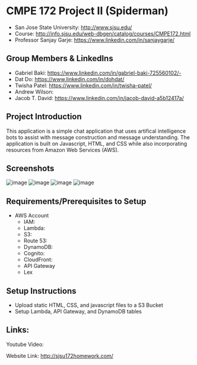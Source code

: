 # CMPE 172 Project II (Spiderman)
- San Jose State University:  http://www.sjsu.edu/
- Course: http://info.sjsu.edu/web-dbgen/catalog/courses/CMPE172.html
- Professor Sanjay Garje:  https://www.linkedin.com/in/sanjaygarje/
## Group Members & LinkedIns
- Gabriel Baki: https://www.linkedin.com/in/gabriel-baki-725560102/- 
- Dat Do: https://www.linkedin.com/in/dohdat/
- Twisha Patel: https://www.linkedin.com/in/twisha-patel/
- Andrew Wilson:
- Jacob T. David:  https://www.linkedin.com/in/jacob-david-a5b12417a/
## Project Introduction
This application is a simple chat application that uses artifical intelligence bots to assist with message construction and message understanding.  The application is built on Javascript, HTML, and CSS while also incorporating resources from Amazon Web Services (AWS).  

## Screenshots
![image](https://user-images.githubusercontent.com/30649150/69464227-9ce4fd00-0d32-11ea-87cf-5a8d39314f38.png)
![image](https://user-images.githubusercontent.com/30649150/69464260-b4bc8100-0d32-11ea-92f0-a0b29afc1184.png)
![image](https://user-images.githubusercontent.com/30649150/69464296-c867e780-0d32-11ea-89bf-c0067ccd9277.png)
![image](https://user-images.githubusercontent.com/30649150/69464313-d61d6d00-0d32-11ea-9af7-a5407875e7c0.png)
## Requirements/Prerequisites to Setup
- AWS Account
  - IAM:
  - Lambda:
  - S3:
  - Route 53:
  - DynamoDB:
  - Cognito:
  - CloudFront:
  - API Gateway
  - Lex
## Setup Instructions

- Upload static HTML, CSS, and javascript files to a S3 Bucket
- Setup Lambda, API Gateway, and DynamoDB tables
## Links:

Youtube Video:

Website Link:
http://sjsu172homework.com/
